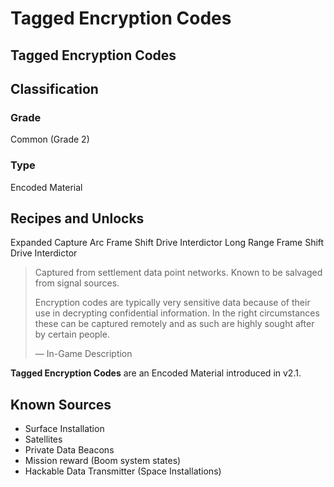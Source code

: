 # Tagged Encryption Codes
##  Tagged Encryption Codes

## Classification

### Grade

Common (Grade 2)

### Type

Encoded Material

## Recipes and Unlocks

Expanded Capture Arc Frame Shift Drive Interdictor
 Long Range Frame Shift Drive Interdictor

> 
> 
> Captured from settlement data point networks. Known to be salvaged from signal sources.
> 
> Encryption codes are typically very sensitive data because of their use in decrypting confidential information. In the right circumstances these can be captured remotely and as such are highly sought after by certain people.
> 
> 
> — In-Game Description
> 

**Tagged Encryption Codes** are an Encoded Material introduced in v2.1.

## Known Sources

- Surface Installation
- Satellites
- Private Data Beacons
- Mission reward (Boom system states)
- Hackable Data Transmitter (Space Installations)